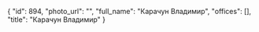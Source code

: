{
    "id": 894,
    "photo_url": "",
    "full_name": "Карачун Владимир",
    "offices": [],
    "title": "Карачун Владимир"
}